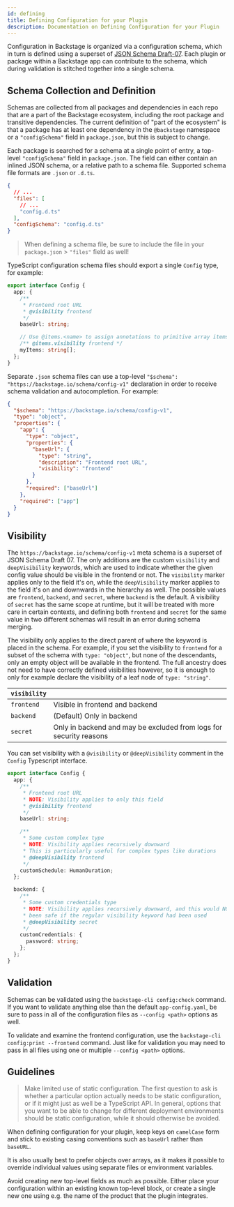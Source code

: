 ```yaml
---
id: defining
title: Defining Configuration for your Plugin
description: Documentation on Defining Configuration for your Plugin
---
```


Configuration in Backstage is organized via a configuration schema, which in
turn is defined using a superset of
[JSON Schema Draft-07](https://json-schema.org/specification-links.html#draft-7).
Each plugin or package within a Backstage app can contribute to the schema,
which during validation is stitched together into a single schema.

## Schema Collection and Definition

Schemas are collected from all packages and dependencies in each repo that are a
part of the Backstage ecosystem, including the root package and transitive
dependencies. The current definition of "part of the ecosystem" is that a
package has at least one dependency in the `@backstage` namespace or a
`"configSchema"` field in `package.json`, but this is subject to change.

Each package is searched for a schema at a single point of entry, a top-level
`"configSchema"` field in `package.json`. The field can either contain an
inlined JSON schema, or a relative path to a schema file. Supported schema file
formats are `.json` or `.d.ts`.

```json title="package.json"
{
  // ...
  "files": [
    // ...
    "config.d.ts"
  ],
  "configSchema": "config.d.ts"
}
```

> When defining a schema file, be sure to include the file in your
> `package.json` > `"files"` field as well!

TypeScript configuration schema files should export a single `Config` type, for
example:

```ts
export interface Config {
  app: {
    /**
     * Frontend root URL
     * @visibility frontend
     */
    baseUrl: string;

    // Use @items.<name> to assign annotations to primitive array items
    /** @items.visibility frontend */
    myItems: string[];
  };
}
```

Separate `.json` schema files can use a top-level
`"$schema": "https://backstage.io/schema/config-v1"` declaration in order to
receive schema validation and autocompletion. For example:

```json
{
  "$schema": "https://backstage.io/schema/config-v1",
  "type": "object",
  "properties": {
    "app": {
      "type": "object",
      "properties": {
        "baseUrl": {
          "type": "string",
          "description": "Frontend root URL",
          "visibility": "frontend"
        }
      },
      "required": ["baseUrl"]
    },
    "required": ["app"]
  }
}
```

## Visibility

The `https://backstage.io/schema/config-v1` meta schema is a superset of JSON
Schema Draft 07. The only additions are the custom `visibility` and
`deepVisibility` keywords, which are used to indicate whether the given config
value should be visible in the frontend or not. The `visibility` marker applies
only to the field it's on, while the `deepVisibility` marker applies to the
field it's on and downwards in the hierarchy as well. The possible values are
`frontend`, `backend`, and `secret`, where `backend` is the default. A
visibility of `secret` has the same scope at runtime, but it will be treated
with more care in certain contexts, and defining both `frontend` and `secret`
for the same value in two different schemas will result in an error during
schema merging.

The visibility only applies to the direct parent of where the keyword is placed
in the schema. For example, if you set the visibility to `frontend` for a subset
of the schema with `type: "object"`, but none of the descendants, only an empty
object will be available in the frontend. The full ancestry does not need to
have correctly defined visibilities however, so it is enough to only for example
declare the visibility of a leaf node of `type: "string"`.

| `visibility` |                                                                    |
| ------------ | ------------------------------------------------------------------ |
| `frontend`   | Visible in frontend and backend                                    |
| `backend`    | (Default) Only in backend                                          |
| `secret`     | Only in backend and may be excluded from logs for security reasons |

You can set visibility with a `@visibility` or `@deepVisibility` comment in the
`Config` Typescript interface.

```ts
export interface Config {
  app: {
    /**
     * Frontend root URL
     * NOTE: Visibility applies to only this field
     * @visibility frontend
     */
    baseUrl: string;

    /**
     * Some custom complex type
     * NOTE: Visibility applies recursively downward
     * This is particularly useful for complex types like durations
     * @deepVisibility frontend
     */
    customSchedule: HumanDuration;
  };

  backend: {
    /**
     * Some custom credentials type
     * NOTE: Visibility applies recursively downward, and this would NOT have
     * been safe if the regular visibility keyword had been used
     * @deepVisibility secret
     */
    customCredentials: {
      password: string;
    };
  };
}
```

## Validation

Schemas can be validated using the `backstage-cli config:check` command. If you
want to validate anything else than the default `app-config.yaml`, be sure to
pass in all of the configuration files as `--config <path>` options as well.

To validate and examine the frontend configuration, use the
`backstage-cli config:print --frontend` command. Just like for validation you
may need to pass in all files using one or multiple `--config <path>` options.

## Guidelines

> Make limited use of static configuration. The first question to ask is whether
> a particular option actually needs to be static configuration, or if it might
> just as well be a TypeScript API. In general, options that you want to be able
> to change for different deployment environments should be static
> configuration, while it should otherwise be avoided.

When defining configuration for your plugin, keep keys on `camelCase` form and stick to
existing casing conventions such as `baseUrl` rather than `baseURL`.

It is also usually best to prefer objects over arrays, as it makes it possible
to override individual values using separate files or environment variables.

Avoid creating new top-level fields as much as possible. Either place your
configuration within an existing known top-level block, or create a single new
one using e.g. the name of the product that the plugin integrates.
